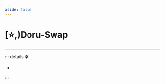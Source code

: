```yaml
---
aside: false
---
```

# [⭐,)<labor>Doru</labor>-Swap

---

<!-- =================================================== -->
<!-- =================================================== -->
<!-- =================================================== -->
<!-- =================================================== -->
<!-- =================================================== -->
::: details 🛠

-

:::
